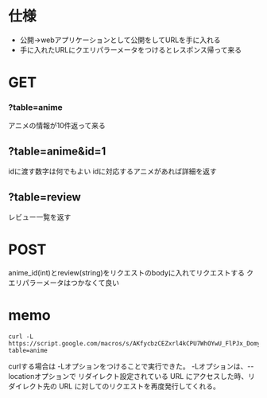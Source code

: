 # 仕様
- 公開→webアプリケーションとして公開をしてURLを手に入れる
- 手に入れたURLにクエリパラーメータをつけるとレスポンス帰って来る

# GET
### ?table=anime
アニメの情報が10件返って来る

## ?table=anime&id=1
idに渡す数字は何でもよい
idに対応するアニメがあれば詳細を返す

## ?table=review
レビュー一覧を返す

# POST
anime_id(int)とreview(string)をリクエストのbodyに入れてリクエストする
クエリパラーメータはつかなくて良い

# memo

```
curl -L  https://script.google.com/macros/s/AKfycbzCEZxrl4kCPU7WhOYwU_FlPJx_Domy95PCjTTJkbUamhNu6JOX/exec?table=anime
```
curlする場合は -Lオプションをつけることで実行できた。
-Lオプションは、--locationオプションで
リダイレクト設定されている URL にアクセスした時、リダイレクト先の URL に対してのリクエストを再度発行してくれる。

